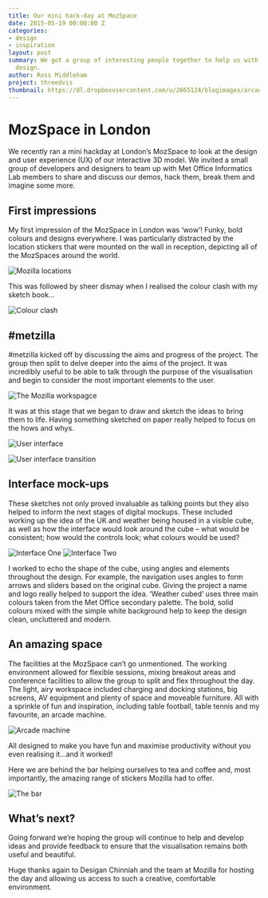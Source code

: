 ```yaml
---
title: Our mini hack-day at MozSpace
date: 2015-05-19 00:00:00 Z
categories:
- design
- inspiration
layout: post
summary: We got a group of interesting people together to help us with our user experience
  design.
author: Ross Middleham
project: threedvis
thumbnail: https://dl.dropboxusercontent.com/u/2665124/blogimages/arcade.jpg
---
```


MozSpace in London
==================

We recently ran a mini hackday at London’s MozSpace to look at the design and user experience (UX) of our interactive 3D model. We invited a small group of developers and designers to team up with Met Office Informatics Lab members to share and discuss our demos, hack them, break them and imagine some more.

First impressions
-----------------

My first impression of the MozSpace in London was ‘wow’! Funky, bold colours and designs everywhere. I was particularly distracted by the location stickers that were mounted on the wall in reception, depicting all of the MozSpaces around the world.

![Mozilla locations](https://dl.dropboxusercontent.com/u/2665124/blogimages/mozilla-locations.jpg)

This was followed by sheer dismay when I realised the colour clash with my sketch book…

![Colour clash](https://dl.dropboxusercontent.com/u/2665124/blogimages/colour-clash.jpg)

\#metzilla
---------

\#metzilla kicked off by discussing the aims and progress of the project. The group then split to delve deeper into the aims of the project. It was incredibly useful to be able to talk through the purpose of the visualisation and begin to consider the most important elements to the user.

![The Mozilla workspagce](https://dl.dropboxusercontent.com/u/2665124/blogimages/workspace.jpg)

It was at this stage that we began to draw and sketch the ideas to bring them to life. Having something sketched on paper really helped to focus on the hows and whys.

![User interface](https://dl.dropboxusercontent.com/u/2665124/blogimages/interface.jpg)

![User interface transition](https://dl.dropboxusercontent.com/u/2665124/blogimages/transitions.jpg)

Interface mock-ups
------------------

These sketches not only proved invaluable as talking points but they also helped to inform the next stages of digital mockups. These included working up the idea of the UK and weather being housed in a visible cube, as well as how the interface would look around the cube – what would be consistent; how would the controls look; what colours would be used?

![Interface One](https://dl.dropboxusercontent.com/u/2665124/blogimages/interface-1.jpg)
![Interface Two](https://dl.dropboxusercontent.com/u/2665124/blogimages/interface-2.jpg)

I worked to echo the shape of the cube, using angles and elements throughout the design. For example, the navigation uses angles to form arrows and sliders based on the original cube. Giving the project a name and logo really helped to support the idea. ‘Weather cubed’ uses three main colours taken from the Met Office secondary palette. The bold, solid colours mixed with the simple white background help to keep the design clean, uncluttered and modern.

An amazing space
----------------

The facilities at the MozSpace can’t go unmentioned. The working environment allowed for flexible sessions, mixing breakout areas and conference facilities to allow the group to split and flex throughout the day. The light, airy workspace included charging and docking stations, big screens, AV equipment and plenty of space and moveable furniture. All with a sprinkle of fun and inspiration, including table football, table tennis and my favourite, an arcade machine.

![Arcade machine](https://dl.dropboxusercontent.com/u/2665124/blogimages/arcade.jpg)

All designed to make you have fun and maximise productivity without you even realising it…and it worked!

Here we are behind the bar helping ourselves to tea and coffee and, most importantly, the amazing range of stickers Mozilla had to offer.

![The bar](https://dl.dropboxusercontent.com/u/2665124/blogimages/moz-bar.jpg)

What’s next?
------------

Going forward we’re hoping the group will continue to help and develop ideas and provide feedback to ensure that the visualisation remains both useful and beautiful.

Huge thanks again to Desigan Chinniah and the team at Mozilla for hosting the day and allowing us access to such a creative, comfortable environment.
